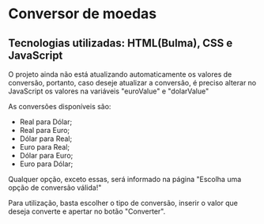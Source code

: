 # Conversor de moedas
## Tecnologias utilizadas: HTML(Bulma), CSS e JavaScript

O projeto ainda não está atualizando automaticamente os valores de conversão, portanto, caso deseje atualizar a conversão, é preciso alterar no JavaScript os valores na variáveis "euroValue" e "dolarValue"

As conversões disponíveis são: 
- Real para Dólar;
- Real para Euro;
- Dólar para Real;
- Euro para Real;
- Dólar para Euro;
- Euro para Dólar;

Qualquer opção, exceto essas, será informado na página "Escolha uma opção de conversão válida!"

Para utilização, basta escolher o tipo de conversão, inserir o valor que deseja converte e apertar no botão "Converter".
